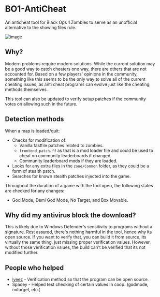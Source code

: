 # BO1-AntiCheat
An anticheat tool for Black Ops 1 Zombies to serve as an unofficial alternative to the showing files rule.

![image](https://github.com/user-attachments/assets/32d74a19-f458-4220-a32d-451422137f18)

## Why?
Modern problems require modern solutions. While the current solution may be a good way to catch cheaters one way, there are others that are not accounted for. Based on a few players' opinions in the community, something like this seems to be the only way to solve all of the current cheating issues, as anti cheat programs can evolve just like the cheating methods themselves.

This tool can also be updated to verify setup patches if the community votes on allowing such in the future.

## Detection methods
When a map is loaded/quit:

- Checks for modification of:
   - Vanilla fastfile patches related to zombies.
   - `frontend_patch.ff` as that is a mod loader file and could be used to cheat on community leaderboards if changed.
   - Community leaderboard mods if they are loaded.
- Looks for any extra files in the `zone/Common` folder, as they could be a form of stealth patch.
- Searches for known stealth patches injected into the game.

Throughout the duration of a game with the tool open, the following states are checked for any changes:
- God Mode, Demi God Mode, No Target, and Box Movable.

## Why did my antivirus block the download?
This is likely due to Windows Defender's sensitivity to programs without a signature. Rest assured, there's nothing harmful in the tool, hence why its open source. 
If you want to verify that, you can build it from source, its virtually the same thing, just missing proper verification values. However, without those verification values, the build can't be verified that its not modified further.

## People who helped
- [lveez](https://github.com/lveez) - Verification method so that the program can be open source.
- Spacey - Helped test checking of certain values in coop. (godmode, notarget, etc.)
